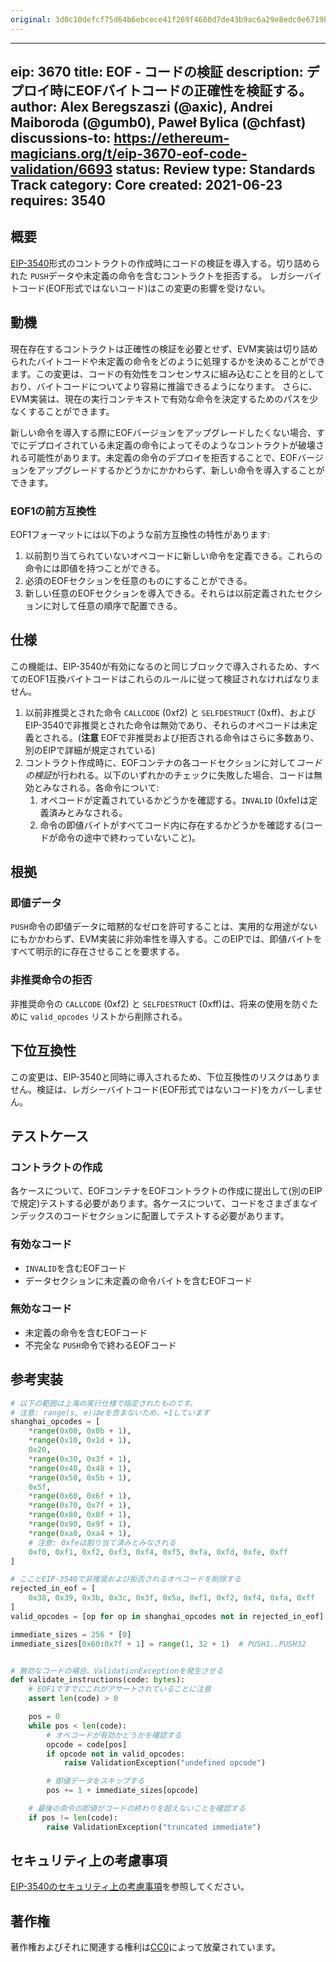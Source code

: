 ```yaml
---
original: 3d0c10defcf75d64b6ebcece41f269f4680d7de43b9ac6a29e8edc0e6719bf51
---
```


---
eip: 3670
title: EOF - コードの検証
description: デプロイ時にEOFバイトコードの正確性を検証する。
author: Alex Beregszaszi (@axic), Andrei Maiboroda (@gumb0), Paweł Bylica (@chfast)
discussions-to: https://ethereum-magicians.org/t/eip-3670-eof-code-validation/6693
status: Review
type: Standards Track
category: Core
created: 2021-06-23
requires: 3540
---

## 概要

[EIP-3540](./eip-3540.md)形式のコントラクトの作成時にコードの検証を導入する。切り詰められた `PUSH`データや未定義の命令を含むコントラクトを拒否する。
レガシーバイトコード(EOF形式ではないコード)はこの変更の影響を受けない。

## 動機

現在存在するコントラクトは正確性の検証を必要とせず、EVM実装は切り詰められたバイトコードや未定義の命令をどのように処理するかを決めることができます。この変更は、コードの有効性をコンセンサスに組み込むことを目的としており、バイトコードについてより容易に推論できるようになります。
さらに、EVM実装は、現在の実行コンテキストで有効な命令を決定するためのパスを少なくすることができます。

新しい命令を導入する際にEOFバージョンをアップグレードしたくない場合、すでにデプロイされている未定義の命令によってそのようなコントラクトが破壊される可能性があります。未定義の命令のデプロイを拒否することで、EOFバージョンをアップグレードするかどうかにかかわらず、新しい命令を導入することができます。

### EOF1の前方互換性

EOF1フォーマットには以下のような前方互換性の特性があります:

1. 以前割り当てられていないオペコードに新しい命令を定義できる。これらの命令には即値を持つことができる。
2. 必須のEOFセクションを任意のものにすることができる。
3. 新しい任意のEOFセクションを導入できる。それらは以前定義されたセクションに対して任意の順序で配置できる。

## 仕様

この機能は、EIP-3540が有効になるのと同じブロックで導入されるため、すべてのEOF1互換バイトコードはこれらのルールに従って検証されなければなりません。

1. 以前非推奨とされた命令 `CALLCODE` (0xf2) と `SELFDESTRUCT` (0xff)、およびEIP-3540で非推奨とされた命令は無効であり、それらのオペコードは未定義とされる。(**注意** EOFで非推奨および拒否される命令はさらに多数あり、別のEIPで詳細が規定されている)
2. コントラクト作成時に、EOFコンテナの各コードセクションに対して*コードの検証*が行われる。以下のいずれかのチェックに失敗した場合、コードは無効とみなされる。各命令について:
   1. オペコードが定義されているかどうかを確認する。`INVALID` (0xfe)は定義済みとみなされる。
   2. 命令の即値バイトがすべてコード内に存在するかどうかを確認する(コードが命令の途中で終わっていないこと)。

## 根拠

### 即値データ

`PUSH`命令の即値データに暗黙的なゼロを許可することは、実用的な用途がないにもかかわらず、EVM実装に非効率性を導入する。このEIPでは、即値バイトをすべて明示的に存在させることを要求する。

### 非推奨命令の拒否

非推奨命令の `CALLCODE` (0xf2) と `SELFDESTRUCT` (0xff)は、将来の使用を防ぐために `valid_opcodes` リストから削除される。

## 下位互換性

この変更は、EIP-3540と同時に導入されるため、下位互換性のリスクはありません。検証は、レガシーバイトコード(EOF形式ではないコード)をカバーしません。

## テストケース

### コントラクトの作成

各ケースについて、EOFコンテナをEOFコントラクトの作成に提出して(別のEIPで規定)テストする必要があります。各ケースについて、コードをさまざまなインデックスのコードセクションに配置してテストする必要があります。

### 有効なコード

- `INVALID`を含むEOFコード
- データセクションに未定義の命令バイトを含むEOFコード

### 無効なコード

- 未定義の命令を含むEOFコード
- 不完全な `PUSH`命令で終わるEOFコード

## 参考実装

```python
# 以下の範囲は上海の実行仕様で指定されたものです。
# 注意: range(s, e)はeを含まないため、+1しています
shanghai_opcodes = [
    *range(0x00, 0x0b + 1),
    *range(0x10, 0x1d + 1),
    0x20,
    *range(0x30, 0x3f + 1),
    *range(0x40, 0x48 + 1),
    *range(0x50, 0x5b + 1),
    0x5f,
    *range(0x60, 0x6f + 1),
    *range(0x70, 0x7f + 1),
    *range(0x80, 0x8f + 1),
    *range(0x90, 0x9f + 1),
    *range(0xa0, 0xa4 + 1),
    # 注意: 0xfeは割り当て済みとみなされる
    0xf0, 0xf1, 0xf2, 0xf3, 0xf4, 0xf5, 0xfa, 0xfd, 0xfe, 0xff
]

# こことEIP-3540で非推奨および拒否されるオペコードを削除する
rejected_in_eof = [
    0x38, 0x39, 0x3b, 0x3c, 0x3f, 0x5a, 0xf1, 0xf2, 0xf4, 0xfa, 0xff
]
valid_opcodes = [op for op in shanghai_opcodes not in rejected_in_eof]

immediate_sizes = 256 * [0]
immediate_sizes[0x60:0x7f + 1] = range(1, 32 + 1)  # PUSH1..PUSH32


# 無効なコードの場合、ValidationExceptionを発生させる
def validate_instructions(code: bytes):
    # EOF1ですでにこれがアサートされていることに注意
    assert len(code) > 0

    pos = 0
    while pos < len(code):
        # オペコードが有効かどうかを確認する
        opcode = code[pos]
        if opcode not in valid_opcodes:
            raise ValidationException("undefined opcode")

        # 即値データをスキップする
        pos += 1 + immediate_sizes[opcode]

    # 最後の命令の即値がコードの終わりを超えないことを確認する
    if pos != len(code):
        raise ValidationException("truncated immediate")
```

## セキュリティ上の考慮事項

[EIP-3540のセキュリティ上の考慮事項](./eip-3540.md#security-considerations)を参照してください。

## 著作権

著作権およびそれに関連する権利は[CC0](../LICENSE.md)によって放棄されています。